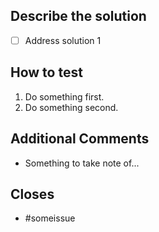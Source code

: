 ## Describe the solution
<!-- Required -->
- [ ] Address solution 1

## How to test
<!-- Required -->
1. Do something first.
2. Do something second.

## Additional Comments
<!-- Optional -->
- Something to take note of...

## Closes
<!--
add the issues to close when the PR is merged. For example:

- #123
- #325
-->
- #someissue
